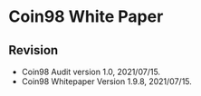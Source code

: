# Coin98 White Paper

## Revision

* Coin98 Audit version 1.0, 2021/07/15.
* Coin98 Whitepaper Version 1.9.8, 2021/07/15.